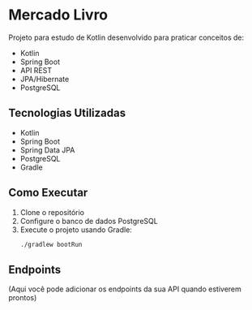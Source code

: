 # Mercado Livro

Projeto para estudo de Kotlin desenvolvido para praticar conceitos de:

- Kotlin
- Spring Boot
- API REST
- JPA/Hibernate
- PostgreSQL

## Tecnologias Utilizadas

- Kotlin
- Spring Boot
- Spring Data JPA
- PostgreSQL
- Gradle

## Como Executar

1. Clone o repositório
2. Configure o banco de dados PostgreSQL
3. Execute o projeto usando Gradle:
   ```bash
   ./gradlew bootRun
   ```

## Endpoints

(Aqui você pode adicionar os endpoints da sua API quando estiverem prontos) 